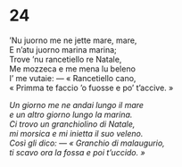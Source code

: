 # 24  
  
’Nu juorno me ne jette mare, mare,  
E n’atu juorno marina marina;  
Trove ’nu rancetiello re Natale,  
Me mozzeca e me mena lu beleno  
I’ me vutaie: — « Rancetiello cano,  
« Primma te faccio ’o fuosse e po’ t’accive. »

*Un giorno me ne andai lungo il mare  
e un altro giorno lungo la marina.  
Ci trovo un granchiolino di Natale,  
mi morsica e mi inietta il suo veleno.  
Così gli dico: — « Granchio di malaugurio,  
ti scavo ora la fossa e poi t’uccido. »*


